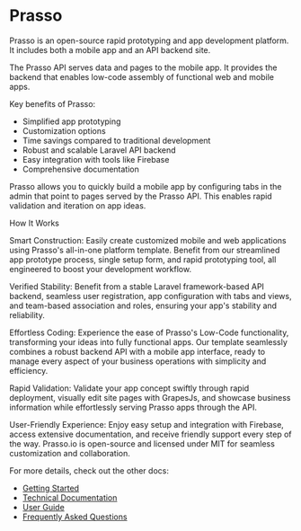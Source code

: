 # Prasso 

Prasso is an open-source rapid prototyping and app development platform. It includes both a mobile app and an API backend site.

The Prasso API serves data and pages to the mobile app. It provides the backend that enables low-code assembly of functional web and mobile apps.

Key benefits of Prasso:

- Simplified app prototyping 
- Customization options
- Time savings compared to traditional development
- Robust and scalable Laravel API backend
- Easy integration with tools like Firebase
- Comprehensive documentation

Prasso allows you to quickly build a mobile app by configuring tabs in the admin that point to pages served by the Prasso API. This enables rapid validation and iteration on app ideas.

How It Works

Smart Construction: Easily create customized mobile and web applications using Prasso's all-in-one platform template. Benefit from our streamlined app prototype process, single setup form, and rapid prototyping tool, all engineered to boost your development workflow.

Verified Stability: Benefit from a stable Laravel framework-based API backend, seamless user registration, app configuration with tabs and views, and team-based association and roles, ensuring your app's stability and reliability.

Effortless Coding: Experience the ease of Prasso's Low-Code functionality, transforming your ideas into fully functional apps. Our template seamlessly combines a robust backend API with a mobile app interface, ready to manage every aspect of your business operations with simplicity and efficiency.

Rapid Validation: Validate your app concept swiftly through rapid deployment, visually edit site pages with GrapesJs, and showcase business information while effortlessly serving Prasso apps through the API.

User-Friendly Experience: Enjoy easy setup and integration with Firebase, access extensive documentation, and receive friendly support every step of the way. Prasso.io is open-source and licensed under MIT for seamless customization and collaboration.

For more details, check out the other docs:

- [Getting Started](docs/getting-started.md)
- [Technical Documentation](docs/technical.md)
- [User Guide](docs/user-guide.md) 
- [Frequently Asked Questions](docs/faq.md)

